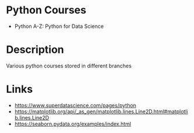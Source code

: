 # Python Courses

* Python A-Z: Python for Data Science

# Description
Various python courses stored in different branches

# Links
* https://www.superdatascience.com/pages/python
* https://matplotlib.org/api/_as_gen/matplotlib.lines.Line2D.html#matplotlib.lines.Line2D
* https://seaborn.pydata.org/examples/index.html